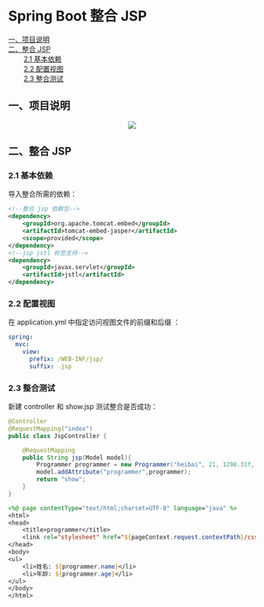 # Spring Boot 整合 JSP
<nav>
<a href="#一项目说明">一、项目说明</a><br/>
<a href="#二整合-JSP">二、整合 JSP</a><br/>
&nbsp;&nbsp;&nbsp;&nbsp;&nbsp;&nbsp;&nbsp;&nbsp;<a href="#21-基本依赖">2.1 基本依赖</a><br/>
&nbsp;&nbsp;&nbsp;&nbsp;&nbsp;&nbsp;&nbsp;&nbsp;<a href="#22-配置视图">2.2 配置视图</a><br/>
&nbsp;&nbsp;&nbsp;&nbsp;&nbsp;&nbsp;&nbsp;&nbsp;<a href="#23--整合测试">2.3  整合测试</a><br/>
</nav>

## 一、项目说明

<div align="center"> <img src="https://github.com/heibaiying/spring-samples-for-all/blob/master/pictures/spring-boot-jsp.png"/> </div>


## 二、整合 JSP

### 2.1 基本依赖

导入整合所需的依赖：

```xml
<!--整合 jsp 依赖包-->
<dependency>
    <groupId>org.apache.tomcat.embed</groupId>
    <artifactId>tomcat-embed-jasper</artifactId>
    <scope>provided</scope>
</dependency>
<!--jsp jstl 标签支持-->
<dependency>
    <groupId>javax.servlet</groupId>
    <artifactId>jstl</artifactId>
</dependency>
```

### 2.2 配置视图

在 application.yml 中指定访问视图文件的前缀和后缀 ：

```yml
spring:
  mvc:
    view:
      prefix: /WEB-INF/jsp/
      suffix: .jsp
```

### 2.3  整合测试

新建 controller 和 show.jsp 测试整合是否成功：

```java
@Controller
@RequestMapping("index")
public class JspController {

    @RequestMapping
    public String jsp(Model model){
        Programmer programmer = new Programmer("heibai", 21, 1298.31f, LocalDate.now());
        model.addAttribute("programmer",programmer);
        return "show";
    }
}
```

```jsp
<%@ page contentType="text/html;charset=UTF-8" language="java" %>
<html>
<head>
    <title>programmer</title>
    <link rel="stylesheet" href="${pageContext.request.contextPath}/css/show.css">
</head>
<body>
<ul>
    <li>姓名: ${programmer.name}</li>
    <li>年龄: ${programmer.age}</li>
</ul>
</body>
</html>
```

